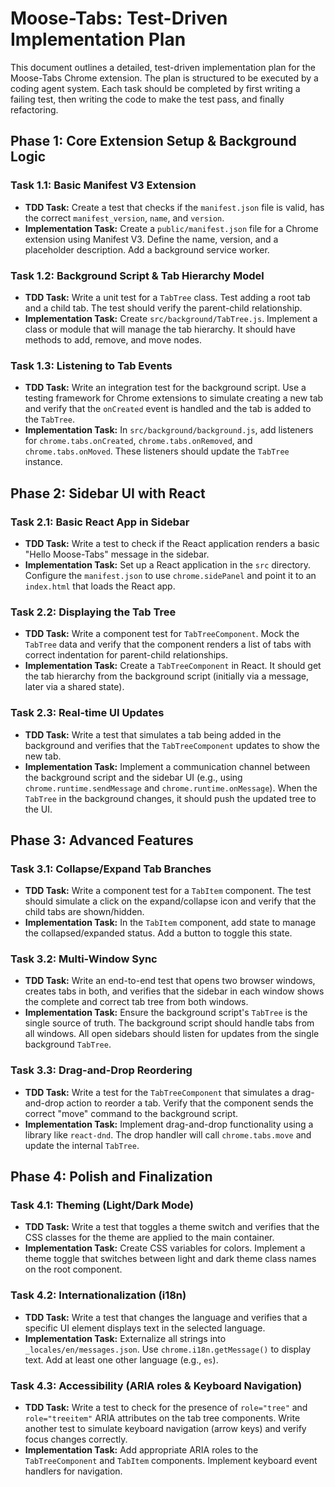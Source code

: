 # Moose-Tabs: Test-Driven Implementation Plan

This document outlines a detailed, test-driven implementation plan for the Moose-Tabs Chrome extension. The plan is structured to be executed by a coding agent system. Each task should be completed by first writing a failing test, then writing the code to make the test pass, and finally refactoring.

## Phase 1: Core Extension Setup & Background Logic

### Task 1.1: Basic Manifest V3 Extension
-   **TDD Task:** Create a test that checks if the `manifest.json` file is valid, has the correct `manifest_version`, `name`, and `version`.
-   **Implementation Task:** Create a `public/manifest.json` file for a Chrome extension using Manifest V3. Define the name, version, and a placeholder description. Add a background service worker.

### Task 1.2: Background Script & Tab Hierarchy Model
-   **TDD Task:** Write a unit test for a `TabTree` class. Test adding a root tab and a child tab. The test should verify the parent-child relationship.
-   **Implementation Task:** Create `src/background/TabTree.js`. Implement a class or module that will manage the tab hierarchy. It should have methods to add, remove, and move nodes.

### Task 1.3: Listening to Tab Events
-   **TDD Task:** Write an integration test for the background script. Use a testing framework for Chrome extensions to simulate creating a new tab and verify that the `onCreated` event is handled and the tab is added to the `TabTree`.
-   **Implementation Task:** In `src/background/background.js`, add listeners for `chrome.tabs.onCreated`, `chrome.tabs.onRemoved`, and `chrome.tabs.onMoved`. These listeners should update the `TabTree` instance.

## Phase 2: Sidebar UI with React

### Task 2.1: Basic React App in Sidebar
-   **TDD Task:** Write a test to check if the React application renders a basic "Hello Moose-Tabs" message in the sidebar.
-   **Implementation Task:** Set up a React application in the `src` directory. Configure the `manifest.json` to use `chrome.sidePanel` and point it to an `index.html` that loads the React app.

### Task 2.2: Displaying the Tab Tree
-   **TDD Task:** Write a component test for `TabTreeComponent`. Mock the `TabTree` data and verify that the component renders a list of tabs with correct indentation for parent-child relationships.
-   **Implementation Task:** Create a `TabTreeComponent` in React. It should get the tab hierarchy from the background script (initially via a message, later via a shared state).

### Task 2.3: Real-time UI Updates
-   **TDD Task:** Write a test that simulates a tab being added in the background and verifies that the `TabTreeComponent` updates to show the new tab.
-   **Implementation Task:** Implement a communication channel between the background script and the sidebar UI (e.g., using `chrome.runtime.sendMessage` and `chrome.runtime.onMessage`). When the `TabTree` in the background changes, it should push the updated tree to the UI.

## Phase 3: Advanced Features

### Task 3.1: Collapse/Expand Tab Branches
-   **TDD Task:** Write a component test for a `TabItem` component. The test should simulate a click on the expand/collapse icon and verify that the child tabs are shown/hidden.
-   **Implementation Task:** In the `TabItem` component, add state to manage the collapsed/expanded status. Add a button to toggle this state.

### Task 3.2: Multi-Window Sync
-   **TDD Task:** Write an end-to-end test that opens two browser windows, creates tabs in both, and verifies that the sidebar in each window shows the complete and correct tab tree from both windows.
-   **Implementation Task:** Ensure the background script's `TabTree` is the single source of truth. The background script should handle tabs from all windows. All open sidebars should listen for updates from the single background `TabTree`.

### Task 3.3: Drag-and-Drop Reordering
-   **TDD Task:** Write a test for the `TabTreeComponent` that simulates a drag-and-drop action to reorder a tab. Verify that the component sends the correct "move" command to the background script.
-   **Implementation Task:** Implement drag-and-drop functionality using a library like `react-dnd`. The drop handler will call `chrome.tabs.move` and update the internal `TabTree`.

## Phase 4: Polish and Finalization

### Task 4.1: Theming (Light/Dark Mode)
-   **TDD Task:** Write a test that toggles a theme switch and verifies that the CSS classes for the theme are applied to the main container.
-   **Implementation Task:** Create CSS variables for colors. Implement a theme toggle that switches between light and dark theme class names on the root component.

### Task 4.2: Internationalization (i18n)
-   **TDD Task:** Write a test that changes the language and verifies that a specific UI element displays text in the selected language.
-   **Implementation Task:** Externalize all strings into `_locales/en/messages.json`. Use `chrome.i18n.getMessage()` to display text. Add at least one other language (e.g., `es`).

### Task 4.3: Accessibility (ARIA roles & Keyboard Navigation)
-   **TDD Task:** Write a test to check for the presence of `role="tree"` and `role="treeitem"` ARIA attributes on the tab tree components. Write another test to simulate keyboard navigation (arrow keys) and verify focus changes correctly.
-   **Implementation Task:** Add appropriate ARIA roles to the `TabTreeComponent` and `TabItem` components. Implement keyboard event handlers for navigation. 